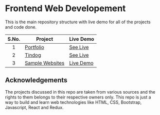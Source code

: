 # Frontend Web Developement

This is the main repository structure with live demo for all of the projects and code done.


|  S.No.  | Project | Live Demo |
|   :-:   | ------- | --------- |
| 1 | [Portfolio]()      | [See Live]()               |
| 2 | [Tindog]()        | [See Live](https://rajanand-132.github.io/Frontend-Development/Projects/tindog/index.html)               |
| 3 | [Sample Websites]()             | [Live Demo]()

## Acknowledgements

The projects discussed in this repo are taken from various sources and the rights to them belongs to their respective owners only. This repo is just a way to build and learn web technologies like HTML, CSS, Bootstrap, Javascript, React and Redux.
